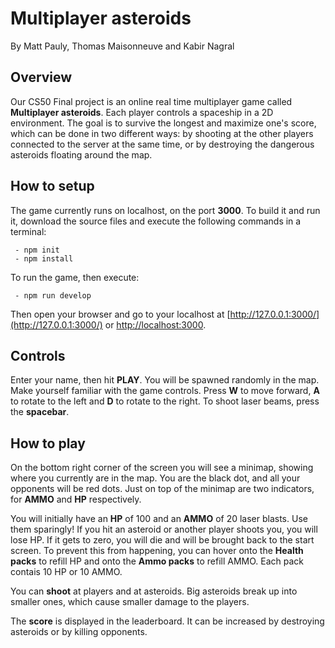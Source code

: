 # Multiplayer asteroids
By Matt Pauly, Thomas Maisonneuve and Kabir Nagral

## Overview
Our CS50 Final project is an online real time multiplayer game called **Multiplayer asteroids**. Each player controls a spaceship in a 2D environment. The goal is to survive the longest and maximize one's score, which can be done in two different ways: by shooting at the other players connected to the server at the same time, or by destroying the dangerous asteroids floating around the map.

## How to setup
The game currently runs on localhost, on the port **3000**. To build it and run it, download the source files and execute the following commands in a terminal:

     - npm init
     - npm install
     
To run the game, then execute:

     - npm run develop
     
Then open your browser and go to your localhost at  [http://127.0.0.1:3000/](http://127.0.0.1:3000/) or [http://localhost:3000](http://localhost:3000).
## Controls

Enter your name, then hit **PLAY**. You will be spawned randomly in the map. Make yourself familiar with the game controls. Press **W** to move forward, **A** to rotate to the left and **D** to rotate to the right. To shoot laser beams, press the **spacebar**. 

## How to play
On the bottom right corner of the screen you will see a minimap, showing where you currently are in the map. You are the black dot, and all your opponents will be red dots. Just on top of the minimap are two indicators, for **AMMO** and **HP** respectively. 

You will initially have an **HP** of 100 and an **AMMO** of 20 laser blasts. Use them sparingly! If you hit an asteroid or another player shoots you, you will lose HP. If it gets to zero, you will die and will be brought back to the start screen. To prevent this from happening, you can hover onto the **Health packs** to refill HP and onto the **Ammo packs** to refill AMMO. Each pack contais 10 HP or 10 AMMO.

You can **shoot** at players and at asteroids. Big asteroids break up into smaller ones, which cause smaller damage to the players. 

The **score** is displayed in the leaderboard. It can be increased by destroying asteroids or by killing opponents. 
